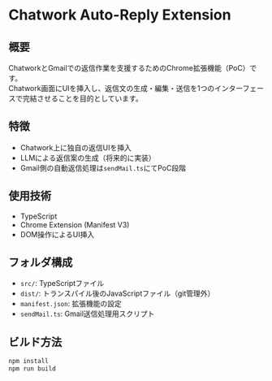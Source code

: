 # Chatwork Auto-Reply Extension

## 概要
ChatworkとGmailでの返信作業を支援するためのChrome拡張機能（PoC）です。  
Chatwork画面にUIを挿入し、返信文の生成・編集・送信を1つのインターフェースで完結させることを目的としています。

## 特徴
- Chatwork上に独自の返信UIを挿入
- LLMによる返信案の生成（将来的に実装）
- Gmail側の自動返信処理は`sendMail.ts`にてPoC段階

## 使用技術
- TypeScript
- Chrome Extension (Manifest V3)
- DOM操作によるUI挿入

## フォルダ構成
- `src/`: TypeScriptファイル
- `dist/`: トランスパイル後のJavaScriptファイル（git管理外）
- `manifest.json`: 拡張機能の設定
- `sendMail.ts`: Gmail送信処理用スクリプト

## ビルド方法

```bash
npm install
npm run build
